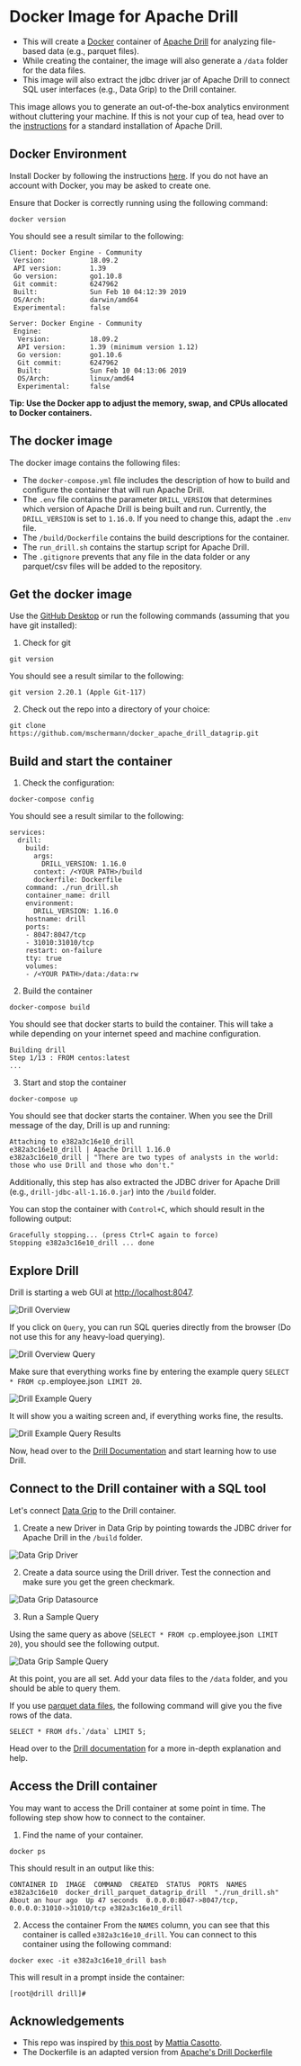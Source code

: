 # Docker Image for Apache Drill

* This will create a [Docker](https://www.docker.com) container of [Apache Drill](https://drill.apache.org) for analyzing file-based data (e.g., parquet files). 
* While creating the container, the image will also generate a `/data` folder for the data files. 
* This image will also extract the jdbc driver jar of Apache Drill to connect SQL user interfaces (e.g., Data Grip) to the Drill container.

This image allows you to generate an out-of-the-box analytics environment without cluttering your machine. If this is not your cup of tea, head over to the [instructions](https://drill.apache.org/docs/install-drill/) for a standard installation of Apache Drill.

## Docker Environment

Install Docker by following the instructions [here](https://www.docker.com/products/docker-desktop). If you do not have an account with Docker, you may be asked to create one. 

Ensure that Docker is correctly running using the following command:
```
docker version
```
You should see a result similar to the following:
```
Client: Docker Engine - Community
 Version:           18.09.2
 API version:       1.39
 Go version:        go1.10.8
 Git commit:        6247962
 Built:             Sun Feb 10 04:12:39 2019
 OS/Arch:           darwin/amd64
 Experimental:      false

Server: Docker Engine - Community
 Engine:
  Version:          18.09.2
  API version:      1.39 (minimum version 1.12)
  Go version:       go1.10.6
  Git commit:       6247962
  Built:            Sun Feb 10 04:13:06 2019
  OS/Arch:          linux/amd64
  Experimental:     false
```

**Tip: Use the Docker app to adjust the memory, swap, and CPUs allocated to Docker containers.**

## The docker image

The docker image contains the following files:

* The `docker-compose.yml` file includes the description of how to build and configure the container that will run Apache Drill.
* The `.env` file contains the parameter `DRILL_VERSION` that determines which version of Apache Drill is being built and run. Currently, the `DRILL_VERSION` is set to `1.16.0`. If you need to change this, adapt the `.env` file.
* The `/build/Dockerfile` contains the build descriptions for the container.
* The `run_drill.sh` contains the startup script for Apache Drill. 
* The `.gitignore` prevents that any file in the data folder or any parquet/csv files will be added to the repository.

## Get the docker image

Use the [GitHub Desktop](https://desktop.github.com) or run the following commands (assuming that you have git installed):

1. Check for git
```
git version
```
You should see a result similar to the following:
```
git version 2.20.1 (Apple Git-117)
```

2. Check out the repo into a directory of your choice:
```
git clone https://github.com/mschermann/docker_apache_drill_datagrip.git
```

## Build and start the container

1. Check the configuration:
```
docker-compose config
```
You should see a result similar to the following:
```
services:
  drill:
    build:
      args:
        DRILL_VERSION: 1.16.0
      context: /<YOUR PATH>/build
      dockerfile: Dockerfile
    command: ./run_drill.sh
    container_name: drill
    environment:
      DRILL_VERSION: 1.16.0
    hostname: drill
    ports:
    - 8047:8047/tcp
    - 31010:31010/tcp
    restart: on-failure
    tty: true
    volumes:
    - /<YOUR PATH>/data:/data:rw
```

2. Build the container
```
docker-compose build
```

You should see that docker starts to build the container. This will take a while depending on your internet speed and machine configuration.
```
Building drill
Step 1/13 : FROM centos:latest
...
```

3. Start and stop the container
```
docker-compose up
```
You should see that docker starts the container. When you see the Drill message of the day, Drill is up and running:
```
Attaching to e382a3c16e10_drill
e382a3c16e10_drill | Apache Drill 1.16.0
e382a3c16e10_drill | "There are two types of analysts in the world: those who use Drill and those who don't."
```

Additionally, this step has also extracted the JDBC driver for Apache Drill (e.g., `drill-jdbc-all-1.16.0.jar`) into the `/build` folder.

You can stop the container with `Control+C`, which should result in the following output:
```
Gracefully stopping... (press Ctrl+C again to force)
Stopping e382a3c16e10_drill ... done
```

## Explore Drill

Drill is starting a web GUI at [http://localhost:8047](http://localhost:8047).

![Drill Overview](https://github.com/mschermann/docker_apache_drill_datagrip/blob/master/assets/drill_overview.png)

If you click on `Query`, you can run SQL queries directly from the browser (Do not use this for any heavy-load querying). 

![Drill Overview Query](https://github.com/mschermann/docker_apache_drill_datagrip/blob/master/assets/drill_overview_query.png)

Make sure that everything works fine by entering the example query `SELECT * FROM cp.`employee.json` LIMIT 20`.

![Drill Example Query](https://github.com/mschermann/docker_apache_drill_datagrip/blob/master/assets/drill_query_example.png)

It will show you a waiting screen and, if everything works fine, the results.

![Drill Example Query Results](https://github.com/mschermann/docker_apache_drill_datagrip/blob/master/assets/drill_query_example_results.png)

Now, head over to the [Drill Documentation](https://drill.apache.org/docs/query-data/) and start learning how to use Drill.

## Connect to the Drill container with a SQL tool
Let's connect [Data Grip](http://www.jetbrains.com/datagrip) to the Drill container.

1. Create a new Driver in Data Grip by pointing towards the JDBC driver for Apache Drill in the `/build` folder.

![Data Grip Driver](https://github.com/mschermann/docker_apache_drill_datagrip/blob/master/assets/data_grip_drill_driver.png)

2. Create a data source using the Drill driver. Test the connection and make sure you get the green checkmark.

![Data Grip Datasource](https://github.com/mschermann/docker_apache_drill_datagrip/blob/master/assets/data_grip_drill_connection.png)

3. Run a Sample Query

Using the same query as above (`SELECT * FROM cp.`employee.json` LIMIT 20`), you should see the following output.

![Data Grip Sample Query](https://github.com/mschermann/docker_apache_drill_datagrip/blob/master/assets/data_grip_sample_query.png)

At this point, you are all set. Add your data files to the `/data` folder, and you should be able to query them.

If you use [parquet data files](https://drill.apache.org/docs/querying-parquet-files/), the following command will give you the five rows of the data.
```
SELECT * FROM dfs.`/data` LIMIT 5;
```

Head over to the [Drill documentation](https://drill.apache.org/docs/query-data-introduction/) for a more in-depth explanation and help.

## Access the Drill container

You may want to access the Drill container at some point in time. The following step show how to connect to the container.

1. Find the name of your container.
```
docker ps
```
This should result in an output like this:
```
CONTAINER ID  IMAGE  COMMAND  CREATED  STATUS  PORTS  NAMES
e382a3c16e10  docker_drill_parquet_datagrip_drill  "./run_drill.sh"  About an hour ago  Up 47 seconds  0.0.0.0:8047->8047/tcp, 0.0.0.0:31010->31010/tcp e382a3c16e10_drill
```

2. Access the container
From the `NAMES` column, you can see that this container is called `e382a3c16e10_drill`. You can connect to this container using the following command:
```
docker exec -it e382a3c16e10_drill bash
```
This will result in a prompt inside the container:
```
[root@drill drill]#
```

## Acknowledgements
* This repo was inspired by [this post](https://medium.com/@mattia.casotto90/connect-datagrip-with-apache-drill-running-on-a-container-1368e3173f5c) by [Mattia Casotto](https://github.com/casotto).
* The Dockerfile is an adapted version from [Apache's Drill Dockerfile](https://github.com/apache/drill/blob/master/distribution/Dockerfile)






